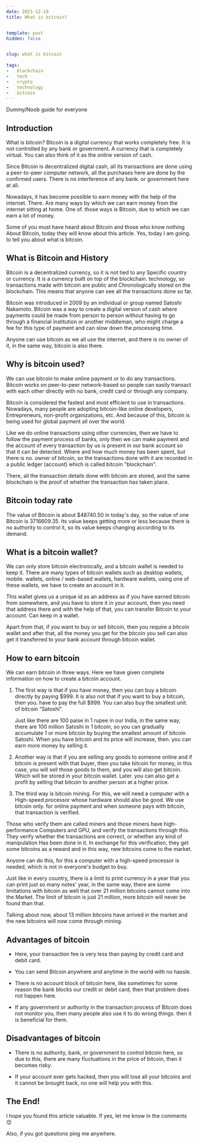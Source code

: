 ```yaml
---
date: 2021-12-18
title: What is bitcoin?


template: post
hidden: false


slug: what is bitcoin
  
tags:
-   blockchain
-   tech
-   crypto
-   technology
-   bitcoin
---
```

<!-- more -->

Dummy/Noob guide for everyone
<!-- more -->

## Introduction

What is bitcoin? Bitcoin is a digital currency that works completely free.
It is not controlled by any bank or government. A currency that is completely virtual. You can also think of it as the online version of cash.

Since Bitcoin is decentralized digital cash, all its transactions are done using a peer-to-peer computer network, all the purchases here are done by the confirmed users. There is no interference of any bank.
or government here at all.

Nowadays, it has become possible to earn money with the help of the internet. There.
Are many ways by which we can earn money from the internet sitting at home. One of.
those ways is Bitcoin, due to which we can earn a lot of money.

Some of you must have heard about Bitcoin and those who know nothing
About Bitcoin, today they will know about this article. Yes, today I am going.
to tell you about what is bitcoin.

## **What is Bitcoin  and History**

Bitcoin is a decentralized currency, so it is not tied to any
Specific country or currency. It is a currency built on top of the blockchain.
technology, so transactions made with bitcoin are public and
Chronologically stored on the blockchain. This means that anyone can see all the
transactions done so far.

Bitcoin was introduced in 2009 by an individual or group named Satoshi Nakamoto.
Bitcoin was a way to create a digital version of cash where payments
could be made from person to person without having to go through a financial
institution or another middleman, who might charge a fee for this type of
payment and can slow down the processing time.

Anyone can use bitcoin as we all use the internet, and there is no owner of it,
in the same way, bitcoin is also there.

## **Why is bitcoin used?**

We can use bitcoin to make online payment or to do any transactions.
Bitcoin works on peer-to-peer network-based so people can easily
transact with each other directly with no bank, credit card or through any
company.

Bitcoin is considered the fastest and most efficient to use in transactions.
Nowadays, many people are adopting bitcoin-like online developers,
Entrepreneurs, non-profit organizations, etc. And because of this, bitcoin is
being used for global payment all over the world.

Like we do online transactions using other currencies, then we have to follow
the payment process of banks, only then we can make payment and the
account of every transaction by us is present in our bank account so that
it can be detected. Where and how much money has been spent, but there is no.
owner of bitcoin, so the transactions done with it are recorded in a public
ledger (account) which is called bitcoin "blockchain".

There, all the transaction details done with bitcoin are stored, and the same
blockchain is the proof of whether the transaction has taken place.

## **Bitcoin today rate**

The value of Bitcoin is about \$48740.50 in today's day, so the
value of one Bitcoin is 3716609.35. Its value keeps getting more or less because
there is no authority to control it, so its value keeps changing according to
its demand.

## **What is a bitcoin wallet?**

We can only store bitcoin electronically, and a bitcoin wallet is needed to keep
it. There are many types of bitcoin wallets such as desktop wallets, mobile.
wallets, online / web-based wallets, hardware wallets, using one of these
wallets, we have to create an account in it.

This wallet gives us a unique id as an address as if you have
earned bitcoin from somewhere, and you have to store it in your account, then
you need that address there and with the help of that, you can transfer
Bitcoin to your account. Can keep in a wallet.

Apart from that, if you want to buy or sell bitcoin, then you require a bitcoin
wallet and after that, all the money you get for the bitcoin you
sell can also get it transferred to your bank account through bitcoin wallet.

## **How to earn bitcoin**

We can earn bitcoin in three ways. Here we have given complete information on
how to create a bitcoin account.

1.  The first way is that if you have money, then you can buy a bitcoin directly
    by paying \$999. It is also not that if you want to buy a bitcoin, then you.
    have to pay the full \$999. You can also buy the smallest unit.
    of bitcoin “Satoshi”.

    Just like there are 100 paise in 1 rupee in our India, in the same way,
    there are 100 million Satoshi in 1 bitcoin, so you can
    gradually accumulate 1 or more bitcoin by buying the smallest amount of
    bitcoin Satoshi. When you have bitcoin and its price will increase, then.
    you can earn more money by selling it.

2.  Another way is that if you are selling any goods to someone online and if
    bitcoin is present with that buyer, then you take bitcoin for
    money, in this case, you will sell those goods to them, and you will also
    get bitcoin. Which will be stored in your bitcoin wallet. Later.
    you can also get a profit by selling that bitcoin to another person at a
    higher price.

3.  The third way is bitcoin mining. For this, we will need a computer with a
    High-speed processor whose hardware should also be good. We use bitcoin only.
    for online payment and when someone pays with bitcoin, that transaction is
    verified.

Those who verify them are called miners and those miners have high-performance
Computers and GPU, and verify the transactions through this. They verify
whether the transactions are correct, or whether any kind of manipulation
Has been done in it. In exchange for this verification, they get some bitcoins
as a reward and in this way, new bitcoins come to the market.

Anyone can do this, for this a computer with a high-speed processor is needed,
which is not in everyone's budget to buy.

Just like in every country, there is a limit to print currency in a year that you
can print just so many notes' year, in the same way, there are some limitations
with bitcoin as well that over 21 million bitcoins cannot come into the
Market. The limit of bitcoin is just 21 million, more bitcoin will
never be found than that.

Talking about now, about 13 million bitcoins have arrived in the market and the
new bitcoins will now come through mining.

## **Advantages of bitcoin**

-   Here, your transaction fee is very less than paying by credit card and debit
    card.

-   You can send Bitcoin anywhere and anytime in the world with no hassle.

-   There is no account block of bitcoin here, like sometimes for some reason
    the bank blocks our credit or debit card, then that problem does not happen
    here.

-   If any government or authority in the transaction process of Bitcoin does
    not monitor you, then many people also use it to do wrong things.
    then it is beneficial for them.

## **Disadvantages of bitcoin**

-   There is no authority, bank, or government to control bitcoin here, so due
    to this, there are many fluctuations in the price of bitcoin, then it
    becomes risky.

-   If your account ever gets hacked, then you will lose all your bitcoins and it
    cannot be brought back, no one will help you with this.

## The End!

I hope you found this article valuable. If yes, let me know in the comments 😊

Also, if you got questions ping me anywhere.
